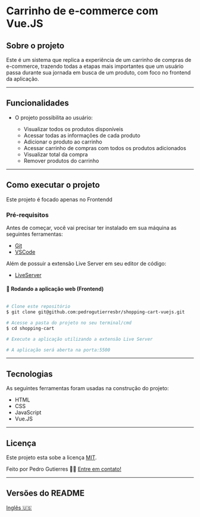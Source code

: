# Carrinho de e-commerce com Vue.JS

## Sobre o projeto

Este é um sistema que replica a experiência de um carrinho de compras de e-commerce, trazendo todas a etapas mais importantes que um usuário passa durante sua jornada em busca de um produto, com foco no frontend da aplicação.

---

## Funcionalidades

-   O projeto possibilita ao usuário:

    -   Visualizar todos os produtos disponíveis
    -   Acessar todas as informações de cada produto
    -   Adicionar o produto ao carrinho
    -   Acessar carrinho de compras com todos os produtos adicionados
    -   Visualizar total da compra
    -   Remover produtos do carrinho

---

## Como executar o projeto

Este projeto é focado apenas no Frontendd

### Pré-requisitos

Antes de começar, você vai precisar ter instalado em sua máquina as seguintes ferramentas:

-   [Git](https://git-scm.com)
-   [VSCode](https://code.visualstudio.com/)

Além de possuir a extensão Live Server em seu editor de código:

-   [LiveServer](https://github.com/ritwickdey/vscode-live-server-plus-plus)

#### 🧭 Rodando a aplicação web (Frontend)

```bash

# Clone este repositório
$ git clone git@github.com:pedrogutierresbr/shopping-cart-vuejs.git

# Acesse a pasta do projeto no seu terminal/cmd
$ cd shopping-cart

# Execute a aplicação utilizando a extensão Live Server

# A aplicação será aberta na porta:5500

```

---

## Tecnologias

As seguintes ferramentas foram usadas na construção do projeto:

-   HTML
-   CSS
-   JavaScript
-   Vue.JS

---

## Licença

Este projeto esta sobe a licença [MIT](./LICENSE).

Feito por Pedro Gutierres 👋🏽 [Entre em contato!](https://www.linkedin.com/in/pedro-gutierres/)

---

## Versões do README

[Inglês 🇺🇸](./README-en.md)
